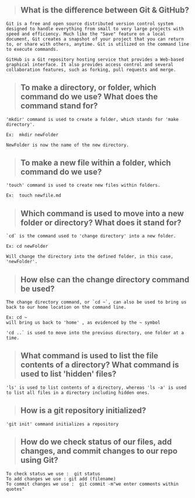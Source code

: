 > ## **What is the difference between Git & GitHub?**

```
Git is a free and open source distributed version control system designed to handle everything from small to very large projects with speed and efficiency. Much like the "Save" feature on a local document, Git creates a snapshot of your project that you can return to, or share with others, anytime. Git is utilized on the command line to execute commands. 

GitHub is a Git repository hosting service that provides a Web-based graphical interface. It also provides access control and several collaboration features, such as forking, pull requests and merge.
```
> ## **To make a directory, or folder, which command do we use? What does the command stand for?**

```
'mkdir' command is used to create a folder, which stands for 'make directory'.

Ex:  mkdir newFolder

NewFolder is now the name of the new directory. 

```
> ## **To make a new file within a folder, which command do we use?**
```
'touch' command is used to create new files within folders.

Ex:  touch newfile.md
```
> ## **Which command is used to move into a new folder or directory? What does it stand for?**
``` 
`cd` is the command used to 'change directory' into a new folder.

Ex: cd newFolder

Will change the directory into the defined folder, in this case, 'newFolder'.
```
> ## **How else can the change directory command be used?**
```
The change directory command, or `cd ~`, can also be used to bring us back to our home location on the command line.

Ex: cd ~
will bring us back to 'home' , as evidenced by the ~ symbol 

'cd ..` is used to move into the previous directory, one folder at a time.
```
> ## **What command is used to list the file contents of a directory? What command is used to list 'hidden' files?**
```
'ls' is used to list contents of a directory, whereas 'ls -a' is used to list all files in a directory including hidden ones.
```
> ## **How is a git repository initialized?**
```
'git init' command initializes a repository
```
> ## **How do we check status of our files, add changes, and commit changes to our repo using Git?**
```
To check status we use :  git status
To add changes we use : git add (filename)
To commit changes we use :  git commit -m"we enter comments within quotes"
```


